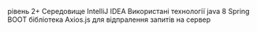 рівень 2+
Середовище  IntelliJ IDEA
Використані технології
java 8
Spring BOOT
бібліотека Axios.js для відпралення запитів на сервер
